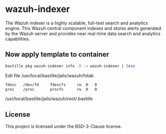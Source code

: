 # wazuh-indexer
The Wazuh indexer is a highly scalable, full-text search and analytics engine. This Wazuh central component indexes and stores alerts generated by the Wazuh server and provides near real-time data search and analytics capabilities.

## Now apply template to container
```sh
bastille pkg wazuh-indexer info -D -x wazuh-indexer | less
```
Edii file /usr/local/bastille/jails/wazuh/fstab
```sh
fdesc	/dev/fd		fdescfs		rw	0	0
proc	/proc		procfs		rw	0	0
```
/usr/local/bastille/jails/wazuh/root/.bastille
## License
This project is licensed under the BSD-3-Clause license.
